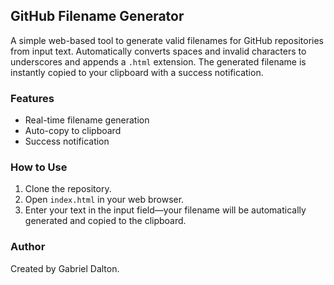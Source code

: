 ## GitHub Filename Generator

A simple web-based tool to generate valid filenames for GitHub repositories from input text. Automatically converts spaces and invalid characters to underscores and appends a `.html` extension. The generated filename is instantly copied to your clipboard with a success notification.

### Features
- Real-time filename generation
- Auto-copy to clipboard
- Success notification

### How to Use
1. Clone the repository.
2. Open `index.html` in your web browser.
3. Enter your text in the input field—your filename will be automatically generated and copied to the clipboard.

### Author
Created by Gabriel Dalton.
